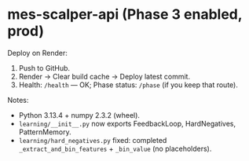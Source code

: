 # mes-scalper-api (Phase 3 enabled, prod)

Deploy on Render:
1) Push to GitHub.
2) Render → Clear build cache → Deploy latest commit.
3) Health: `/health` — OK; Phase status: `/phase` (if you keep that route).

Notes:
- Python 3.13.4 + numpy 2.3.2 (wheel).
- `learning/__init__.py` now exports FeedbackLoop, HardNegatives, PatternMemory.
- `learning/hard_negatives.py` fixed: completed `_extract_and_bin_features` + `_bin_value` (no placeholders).
